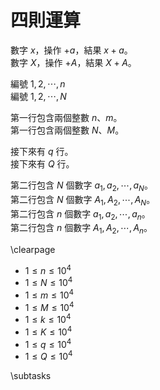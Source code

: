 # 四則運算

數字 $x$，操作 $+a$，結果 $x+a$。  
數字 $X$，操作 $+A$，結果 $X+A$。  

編號 $1, 2, \cdots, n$  
編號 $1, 2, \cdots, N$  

第一行包含兩個整數 $n$、$m$。  
第一行包含兩個整數 $N$、$M$。  

接下來有 $q$ 行。  
接下來有 $Q$ 行。  

第二行包含 $N$ 個數字 $a_1, a_2, \cdots, a_N$。  
第二行包含 $N$ 個數字 $A_1, A_2, \cdots, A_N$。  
第二行包含 $n$ 個數字 $a_1, a_2, \cdots, a_n$。  
第二行包含 $n$ 個數字 $A_1, A_2, \cdots, A_n$。  

\clearpage

 - $1 \leq n \leq 10^4$
 - $1 \leq N \leq 10^4$
 - $1 \leq m \leq 10^4$
 - $1 \leq M \leq 10^4$
 - $1 \leq k \leq 10^4$
 - $1 \leq K \leq 10^4$
 - $1 \leq q \leq 10^4$
 - $1 \leq Q \leq 10^4$


\subtasks

